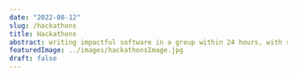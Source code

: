 ```yaml
---
date: "2022-08-12"
slug: /hackathons
title: Hackathons
abstract: writing impactful software in a group within 24 hours, with stiff competition!
featuredImage: ../images/hackathonsImage.jpg
draft: false
---
```

